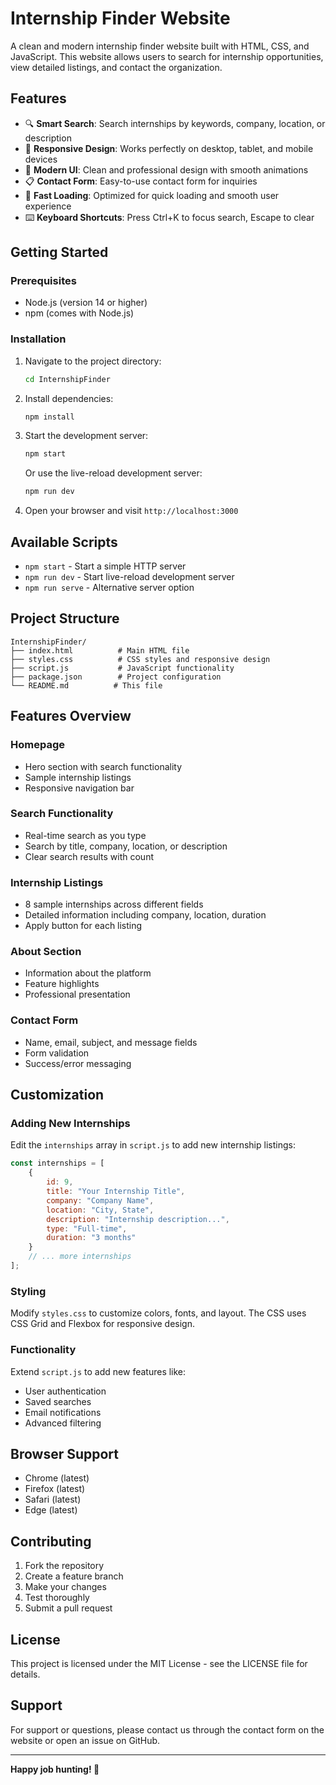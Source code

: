 # Internship Finder Website

A clean and modern internship finder website built with HTML, CSS, and JavaScript. This website allows users to search for internship opportunities, view detailed listings, and contact the organization.

## Features

- 🔍 **Smart Search**: Search internships by keywords, company, location, or description
- 📱 **Responsive Design**: Works perfectly on desktop, tablet, and mobile devices
- 🎨 **Modern UI**: Clean and professional design with smooth animations
- 📋 **Contact Form**: Easy-to-use contact form for inquiries
- 🚀 **Fast Loading**: Optimized for quick loading and smooth user experience
- ⌨️ **Keyboard Shortcuts**: Press Ctrl+K to focus search, Escape to clear

## Getting Started

### Prerequisites

- Node.js (version 14 or higher)
- npm (comes with Node.js)

### Installation

1. Navigate to the project directory:
   ```bash
   cd InternshipFinder
   ```

2. Install dependencies:
   ```bash
   npm install
   ```

3. Start the development server:
   ```bash
   npm start
   ```

   Or use the live-reload development server:
   ```bash
   npm run dev
   ```

4. Open your browser and visit `http://localhost:3000`

## Available Scripts

- `npm start` - Start a simple HTTP server
- `npm run dev` - Start live-reload development server
- `npm run serve` - Alternative server option

## Project Structure

```
InternshipFinder/
├── index.html          # Main HTML file
├── styles.css          # CSS styles and responsive design
├── script.js           # JavaScript functionality
├── package.json        # Project configuration
└── README.md          # This file
```

## Features Overview

### Homepage
- Hero section with search functionality
- Sample internship listings
- Responsive navigation bar

### Search Functionality
- Real-time search as you type
- Search by title, company, location, or description
- Clear search results with count

### Internship Listings
- 8 sample internships across different fields
- Detailed information including company, location, duration
- Apply button for each listing

### About Section
- Information about the platform
- Feature highlights
- Professional presentation

### Contact Form
- Name, email, subject, and message fields
- Form validation
- Success/error messaging

## Customization

### Adding New Internships
Edit the `internships` array in `script.js` to add new internship listings:

```javascript
const internships = [
    {
        id: 9,
        title: "Your Internship Title",
        company: "Company Name",
        location: "City, State",
        description: "Internship description...",
        type: "Full-time",
        duration: "3 months"
    }
    // ... more internships
];
```

### Styling
Modify `styles.css` to customize colors, fonts, and layout. The CSS uses CSS Grid and Flexbox for responsive design.

### Functionality
Extend `script.js` to add new features like:
- User authentication
- Saved searches
- Email notifications
- Advanced filtering

## Browser Support

- Chrome (latest)
- Firefox (latest)
- Safari (latest)
- Edge (latest)

## Contributing

1. Fork the repository
2. Create a feature branch
3. Make your changes
4. Test thoroughly
5. Submit a pull request

## License

This project is licensed under the MIT License - see the LICENSE file for details.

## Support

For support or questions, please contact us through the contact form on the website or open an issue on GitHub.

---

**Happy job hunting! 🚀**
